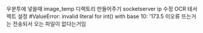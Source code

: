 우분투에 넣을때 image_temp 디렉토리 만들어주기
socketserver ip 수정 
OCR 테서렉트 설정 
        #ValueError: invalid literal for int() with base 10: '173.5
        이오류 뜨는거는 전송되서 오는 파일이 없다는거임 
